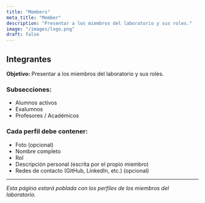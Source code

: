 ```yaml
---
title: "Members"
meta_title: "Member"
description: "Presentar a los miembros del laboratorio y sus roles."
image: "/images/logo.png"
draft: false
---
```


## Integrantes

**Objetivo:** Presentar a los miembros del laboratorio y sus roles.

### Subsecciones:

- Alumnos activos
- Exalumnos
- Profesores / Académicos

### Cada perfil debe contener:

- Foto (opcional)
- Nombre completo
- Rol
- Descripción personal (escrita por el propio miembro)
- Redes de contacto (GitHub, LinkedIn, etc.) (opcional)

---

_Esta página estará poblada con los perfiles de los miembros del laboratorio._
